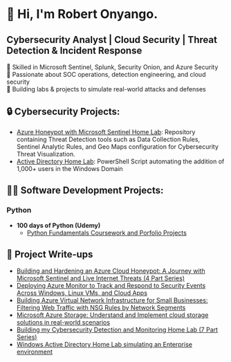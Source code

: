 <h1>👋 Hi, I'm Robert Onyango. </h1> <h2>Cybersecurity Analyst | Cloud Security | Threat Detection & Incident Response </h2>

🔹 Skilled in Microsoft Sentinel, Splunk, Security Onion, and Azure Security  
🔹 Passionate about SOC operations, detection engineering, and cloud security  
🔹 Building labs & projects to simulate real-world attacks and defenses 

<h2> 🔒 Cybersecurity Projects:</h2>

- [Azure Honeypot with Microsoft Sentinel Home Lab](https://github.com/RobertOnyango/Azure-Honeypot-and-SOC-Home-Lab): Repository containing Threat Detection tools such as Data Collection Rules, Sentinel Analytic Rules, and Geo Maps configuration for Cybersecurity Threat Visualization.
- [Active Directory Home Lab](https://github.com/RobertOnyango/AD_Add-Users-Windows-Domain): PowerShell Script automating the addition of 1,000+ users in the Windows Domain
  
<!--
- [<b>Azure SIEM:</b>](https://#) Image Analysis Middleware
- [<b>Detection & Monitoring Lab</b>:](https://#) Home lab simulating...<br>
Find a couple of examples of the various scenarios I run the Detection & Monitoring Lab below.
  - Lab Scenario 1: [CSFR Script](https://#)
  - Lab Scenario 2: [CSFR Script](https://#)
  - Lab Scenario 3: [CSFR Script](https://#)
-->
  

<h2> 👨‍💻 Software Development Projects:</h2>

<h3>Python</h3>

- <b>100 days of Python (Udemy)</b>
  - [Python Fundamentals Coursework and Porfolio Projects](https://github.com/RobertOnyango/100-Days-of-Code---Python)
<!--
<h3>JavaScript</h3>

- <b>Full Stack Web App (React, NodeJS, Azure, and Machine Learning Components)</b>
  - [Image Analysis Middleware](https://github.com/joshmadakor1/4chan-Image-Analysis-Middleware-C964) <b><i>(Potentially NSFW)</b></i>

<h3>PHP</h3>

- <b>EMR - Electronic Medical Records (AlgoExpert)</b>
  - [Laravel and React Implementation](https://github.com/RobertOnyango/EMR)
-->

<h2> 📝 Project Write-ups</h2>

- [Building and Hardening an Azure Cloud Honeypot: A Journey with Microsoft Sentinel and Live Internet Threats (4 Part Series)](https://robertmark94.medium.com/building-and-hardening-an-azure-honeypot-a-journey-with-microsoft-sentinel-and-live-internet-d3468d349b62)
- [Deploying Azure Monitor to Track and Respond to Security Events Across Windows, Linux VMs, and Cloud Apps](https://robertmark94.medium.com/deploying-azure-monitor-to-track-and-respond-to-security-events-across-windows-linux-vms-and-374a424260cf)
- [Building Azure Virtual Network Infrastructure for Small Businesses: Filtering Web Traffic with NSG Rules by Network Segments](https://robertmark94.medium.com/building-azure-virtual-network-infrastructure-for-small-businesses-filtering-web-traffic-with-nsg-edf610a705ad)
- [Microsoft Azure Storage: Understand and Implement cloud storage solutions in real-world scenarios](https://robertmark94.medium.com/microsoft-azure-storage-understand-and-implement-cloud-storage-solutions-in-real-world-scenarios-113b920495ad)
- [Building my Cybersecurity Detection and Monitoring Home Lab (7 Part Series)](https://robertmark94.medium.com/cybersecurity-detection-monitoring-lab-609a4f1b8311)
- [Windows Active Directory Home Lab simulating an Enterprise environment](https://medium.com/@robertmark94/windows-active-directory-home-lab-simulating-an-enterprise-environment-4bab5f08fb60)

<!-- 
<h2> 🤳 Connect with me:</h2>

[<img align="left" alt="JoshMadakor | YouTube" width="22px" src="https://cdn.jsdelivr.net/npm/simple-icons@v3/icons/youtube.svg" />][youtube]
[<img align="left" alt="JoshMadakor | Twitter" width="22px" src="https://cdn.jsdelivr.net/npm/simple-icons@v3/icons/twitter.svg" />][twitter]
[<img align="left" alt="JoshMadakor | LinkedIn" width="22px" src="https://cdn.jsdelivr.net/npm/simple-icons@v3/icons/linkedin.svg" />][linkedin]
[<img align="left" alt="JoshMadakor | Instagram" width="22px" src="https://cdn.jsdelivr.net/npm/simple-icons@v3/icons/instagram.svg" />][instagram]

[twitter]: https://twitter.com/joshmadakor
[youtube]: https://www.youtube.com/c/joshmadakor
[instagram]: https://www.instagram.com/joshmadakor/
[linkedin]: https://linkedin.com/in/joshmadakor


**RobertOnyango/RobertOnyango** is a ✨ _special_ ✨ repository because its `README.md` (this file) appears on your GitHub profile.

Here are some ideas to get you started:

- 🔭 I’m currently working on ...
- 🌱 I’m currently learning ...
- 👯 I’m looking to collaborate on ...
- 🤔 I’m looking for help with ...
- 💬 Ask me about ...
- 📫 How to reach me: ...
- 😄 Pronouns: ...
- ⚡ Fun fact: ...
-->
